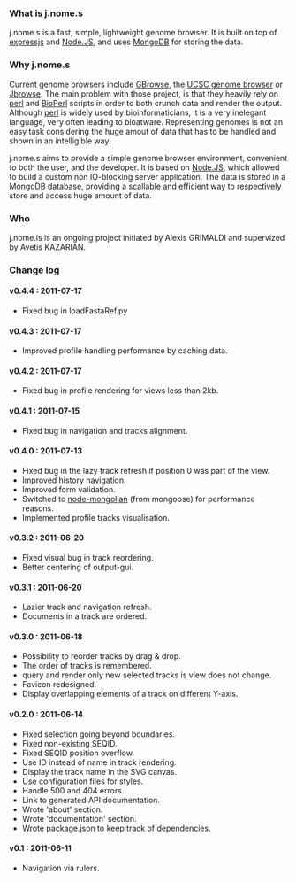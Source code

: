 ### What is j.nome.s

j.nome.s is a fast, simple, lightweight genome browser.
It is built on top of [expressjs][expressjs] and [Node.JS][nodejs],
and uses [MongoDB][mongodb] for storing the data.

### Why j.nome.s

Current genome browsers include [GBrowse][gbrowse], the [UCSC genome browser][ucsc_browser]
or [Jbrowse][jbrowse]. The main problem with those project, is that they
heavily rely on [perl][perl] and [BioPerl][bioperl] scripts in order to both crunch data
and render the output.
Although [perl][perl] is widely used by bioinformaticians, it is a very inelegant
language, very often leading to bloatware.
Representing genomes is not an easy task considering the huge amout of data
that has to be handled and shown in an intelligible way.

j.nome.s aims to provide a simple genome browser environment, convenient to
both the user, and the developer.
It is based on [Node.JS][nodejs], which allowed to build a custom non
IO-blocking server application. The data is stored in a 
[MongoDB][mongodb] database, providing a scallable and
efficient way to respectively store and access huge amount of data.

### Who

j.nome.is is an ongoing project initiated by Alexis GRIMALDI and supervized by Avetis KAZARIAN.

### Change log

#### v0.4.4 : 2011-07-17
* Fixed bug in loadFastaRef.py

#### v0.4.3 : 2011-07-17
* Improved profile handling performance by caching data.

#### v0.4.2 : 2011-07-17
* Fixed bug in profile rendering for views less than 2kb.

#### v0.4.1 : 2011-07-15
* Fixed bug in navigation and tracks alignment.

#### v0.4.0 : 2011-07-13
* Fixed bug in the lazy track refresh if position 0 was part of the view.
* Improved history navigation.
* Improved form validation.
* Switched to [node-mongolian][mongolian] (from mongoose) for performance reasons.
* Implemented profile tracks visualisation.

#### v0.3.2 : 2011-06-20
* Fixed visual bug in track reordering.
* Better centering of output-gui.

#### v0.3.1 : 2011-06-20
* Lazier track and navigation refresh.
* Documents in a track are ordered.

#### v0.3.0 : 2011-06-18
* Possibility to reorder tracks by drag & drop.
* The order of tracks is remembered.
* query and render only new selected tracks is view does not change.
* Favicon redesigned.
* Display overlapping elements of a track on different Y-axis.

#### v0.2.0 : 2011-06-14
* Fixed selection going beyond boundaries.
* Fixed non-existing SEQID.
* Fixed SEQID position overflow.
* Use ID instead of name in track rendering.
* Display the track name in the SVG canvas.
* Use configuration files for styles.
* Handle 500 and 404 errors.
* Link to generated API documentation.
* Wrote 'about' section.
* Wrote 'documentation' section.
* Wrote package.json to keep track of dependencies.

#### v0.1 : 2011-06-11
* Navigation via rulers.


[gbrowse]: http://www.gbrowse.org/index.html
[ucsc_browser]: http://genome.ucsc.edu/
[jbrowse]: http://jbrowse.org/
[perl]: http://www.perl.org/
[bioperl]: http://www.bioperl.org/
[expressjs]: http://expressjs.com/
[nodejs]: http://nodejs.org/
[mongodb]: http://www.mongodb.org/
[mongolian]: https://github.com/marcello3d/node-mongolian
